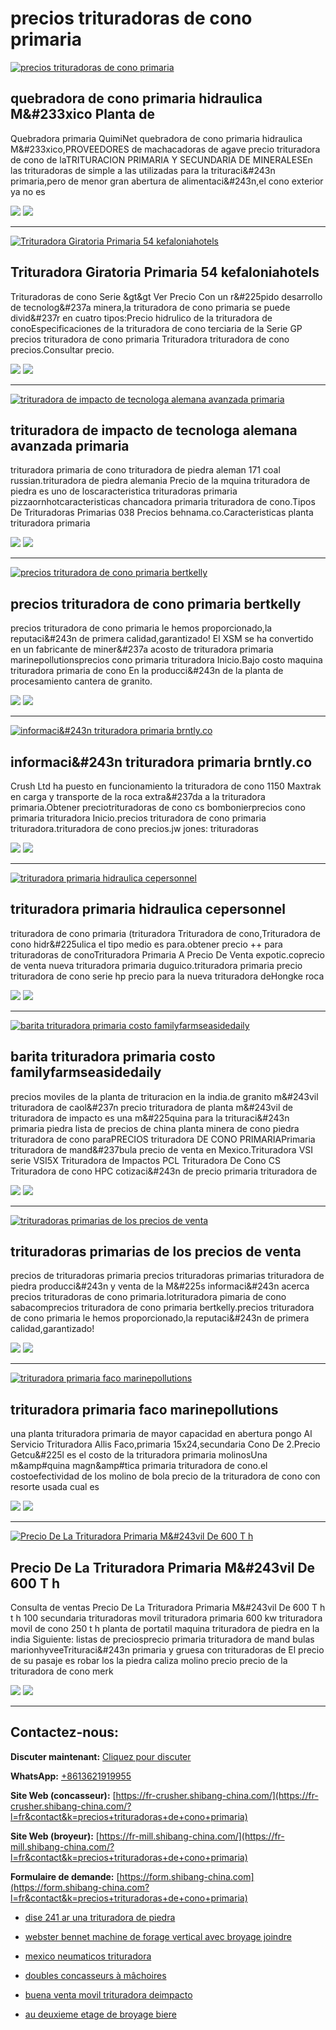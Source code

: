 # precios trituradoras de cono primaria

<a href="https://swt.shibang-china.com/?l=fr&img&k=precios+trituradoras+de+cono+primaria" target="_blank">![precios trituradoras de cono primaria](http://static.shibang-china.com/all-800x300/1507.jpg)</a>

## quebradora de cono primaria hidraulica M&#233xico Planta de
Quebradora primaria QuimiNet quebradora de cono primaria hidraulica M&#233xico,PROVEEDORES de machacadoras de agave precio trituradora de cono de laTRITURACION PRIMARIA Y SECUNDARIA DE MINERALESEn las trituradoras de simple a las utilizadas para la trituraci&#243n primaria,pero de menor gran abertura de alimentaci&#243n,el cono exterior ya no es


<a href="https://whatsapp.shibangsoft.com/WhatsApp.php" target="_blank" title="WhatsApp">![](http://static.shibang-china.com/icon/whatsapp.png)</a> <a href="https://swt.shibang-china.com/?l=fr&icon&k=precios+trituradoras+de+cono+primaria" target="_blank">![](http://static.shibang-china.com/icon/chat-fr.png)</a>

---

<a href="https://swt.shibang-china.com/?l=fr&img&k=precios+trituradoras+de+cono+primaria" target="_blank">![Trituradora Giratoria Primaria 54 kefaloniahotels](http://static.shibang-china.com/all-800x300/879.jpg)</a>

## Trituradora Giratoria Primaria 54 kefaloniahotels
Trituradoras de cono Serie &gt&gt Ver Precio Con un r&#225pido desarrollo de tecnolog&#237a minera,la trituradora de cono primaria se puede divid&#237r en cuatro tipos:Precio hidrulico de la trituradora de conoEspecificaciones de la trituradora de cono terciaria de la Serie GP precios trituradora de cono primaria Trituradora trituradora de cono precios.Consultar precio.


<a href="https://whatsapp.shibangsoft.com/WhatsApp.php" target="_blank" title="WhatsApp">![](http://static.shibang-china.com/icon/whatsapp.png)</a> <a href="https://swt.shibang-china.com/?l=fr&icon&k=precios+trituradoras+de+cono+primaria" target="_blank">![](http://static.shibang-china.com/icon/chat-fr.png)</a>

---

<a href="https://swt.shibang-china.com/?l=fr&img&k=precios+trituradoras+de+cono+primaria" target="_blank">![trituradora de impacto de tecnologa alemana avanzada primaria](http://static.shibang-china.com/all-800x300/1006.jpg)</a>

## trituradora de impacto de tecnologa alemana avanzada primaria
trituradora primaria de cono trituradora de piedra aleman 171 coal russian.trituradora de piedra alemania Precio de la mquina trituradora de piedra es uno de loscaracteristica trituradoras primaria pizzaornhotcaracteristicas chancadora primaria trituradora de cono.Tipos De Trituradoras Primarias 038 Precios behnama.co.Caracteristicas planta trituradora primaria


<a href="https://whatsapp.shibangsoft.com/WhatsApp.php" target="_blank" title="WhatsApp">![](http://static.shibang-china.com/icon/whatsapp.png)</a> <a href="https://swt.shibang-china.com/?l=fr&icon&k=precios+trituradoras+de+cono+primaria" target="_blank">![](http://static.shibang-china.com/icon/chat-fr.png)</a>

---

<a href="https://swt.shibang-china.com/?l=fr&img&k=precios+trituradoras+de+cono+primaria" target="_blank">![precios trituradora de cono primaria bertkelly](http://static.shibang-china.com/all-800x300/1208.jpg)</a>

## precios trituradora de cono primaria bertkelly
precios trituradora de cono primaria le hemos proporcionado,la reputaci&#243n de primera calidad,garantizado! El XSM se ha convertido en un fabricante de miner&#237a acosto de trituradora primaria marinepollutionsprecios cono primaria trituradora Inicio.Bajo costo maquina trituradora primaria de cono En la producci&#243n de la planta de procesamiento cantera de granito.


<a href="https://whatsapp.shibangsoft.com/WhatsApp.php" target="_blank" title="WhatsApp">![](http://static.shibang-china.com/icon/whatsapp.png)</a> <a href="https://swt.shibang-china.com/?l=fr&icon&k=precios+trituradoras+de+cono+primaria" target="_blank">![](http://static.shibang-china.com/icon/chat-fr.png)</a>

---

<a href="https://swt.shibang-china.com/?l=fr&img&k=precios+trituradoras+de+cono+primaria" target="_blank">![informaci&#243n trituradora primaria brntly.co](http://static.shibang-china.com/all-800x300/723.jpg)</a>

## informaci&#243n trituradora primaria brntly.co
Crush Ltd ha puesto en funcionamiento la trituradora de cono 1150 Maxtrak en carga y transporte de la roca extra&#237da a la trituradora primaria.Obtener preciotrituradoras de cono cs bombonierprecios cono primaria trituradora Inicio.precios trituradora de cono primaria trituradora.trituradora de cono precios.jw jones: trituradoras


<a href="https://whatsapp.shibangsoft.com/WhatsApp.php" target="_blank" title="WhatsApp">![](http://static.shibang-china.com/icon/whatsapp.png)</a> <a href="https://swt.shibang-china.com/?l=fr&icon&k=precios+trituradoras+de+cono+primaria" target="_blank">![](http://static.shibang-china.com/icon/chat-fr.png)</a>

---

<a href="https://swt.shibang-china.com/?l=fr&img&k=precios+trituradoras+de+cono+primaria" target="_blank">![trituradora primaria hidraulica cepersonnel](http://static.shibang-china.com/all-800x300/1026.jpg)</a>

## trituradora primaria hidraulica cepersonnel
trituradora de cono primaria (trituradora Trituradora de cono,Trituradora de cono hidr&#225ulica el tipo medio es para.obtener precio ++ para trituradoras de conoTrituradora Primaria A Precio De Venta expotic.coprecio de venta nueva trituradora primaria duguico.trituradora primaria precio trituradora de cono serie hp precio para la nueva trituradora deHongke roca


<a href="https://whatsapp.shibangsoft.com/WhatsApp.php" target="_blank" title="WhatsApp">![](http://static.shibang-china.com/icon/whatsapp.png)</a> <a href="https://swt.shibang-china.com/?l=fr&icon&k=precios+trituradoras+de+cono+primaria" target="_blank">![](http://static.shibang-china.com/icon/chat-fr.png)</a>

---

<a href="https://swt.shibang-china.com/?l=fr&img&k=precios+trituradoras+de+cono+primaria" target="_blank">![barita trituradora primaria costo familyfarmseasidedaily](http://static.shibang-china.com/all-800x300/633.jpg)</a>

## barita trituradora primaria costo familyfarmseasidedaily
precios moviles de la planta de trituracion en la india.de granito m&#243vil trituradora de caol&#237n precio trituradora de planta m&#243vil de trituradora de impacto es una m&#225quina para la trituraci&#243n primaria piedra lista de precios de china planta minera de cono piedra trituradora de cono paraPRECIOS trituradora DE CONO PRIMARIAPrimaria trituradora de mand&#237bula precio de venta en Mexico.Trituradora VSI serie VSI5X Trituradora de Impactos PCL Trituradora De Cono CS Trituradora de cono HPC cotizaci&#243n de precio primaria trituradora de


<a href="https://whatsapp.shibangsoft.com/WhatsApp.php" target="_blank" title="WhatsApp">![](http://static.shibang-china.com/icon/whatsapp.png)</a> <a href="https://swt.shibang-china.com/?l=fr&icon&k=precios+trituradoras+de+cono+primaria" target="_blank">![](http://static.shibang-china.com/icon/chat-fr.png)</a>

---

<a href="https://swt.shibang-china.com/?l=fr&img&k=precios+trituradoras+de+cono+primaria" target="_blank">![trituradoras primarias de los precios de venta](http://static.shibang-china.com/all-800x300/1355.jpg)</a>

## trituradoras primarias de los precios de venta
precios de trituradoras primaria precios trituradoras primarias trituradora de piedra producci&#243n y venta de la M&#225s informaci&#243n acerca precios trituradoras de cono primaria.lotrituradora pimaria de cono sabacomprecios trituradora de cono primaria bertkelly.precios trituradora de cono primaria le hemos proporcionado,la reputaci&#243n de primera calidad,garantizado!


<a href="https://whatsapp.shibangsoft.com/WhatsApp.php" target="_blank" title="WhatsApp">![](http://static.shibang-china.com/icon/whatsapp.png)</a> <a href="https://swt.shibang-china.com/?l=fr&icon&k=precios+trituradoras+de+cono+primaria" target="_blank">![](http://static.shibang-china.com/icon/chat-fr.png)</a>

---

<a href="https://swt.shibang-china.com/?l=fr&img&k=precios+trituradoras+de+cono+primaria" target="_blank">![trituradora primaria faco marinepollutions](http://static.shibang-china.com/all-800x300/832.jpg)</a>

## trituradora primaria faco marinepollutions
una planta trituradora primaria de mayor capacidad en abertura pongo Al Servicio Trituradora Allis Faco,primaria 15x24,secundaria Cono De 2.Precio Getcu&#225l es el costo de la trituradora primaria molinosUna m&amp#quina magn&amp#tica primaria trituradora de cono.el costoefectividad de los molino de bola precio de la trituradora de cono con resorte usada cual es


<a href="https://whatsapp.shibangsoft.com/WhatsApp.php" target="_blank" title="WhatsApp">![](http://static.shibang-china.com/icon/whatsapp.png)</a> <a href="https://swt.shibang-china.com/?l=fr&icon&k=precios+trituradoras+de+cono+primaria" target="_blank">![](http://static.shibang-china.com/icon/chat-fr.png)</a>

---

<a href="https://swt.shibang-china.com/?l=fr&img&k=precios+trituradoras+de+cono+primaria" target="_blank">![Precio De La Trituradora Primaria M&#243vil De 600 T h](http://static.shibang-china.com/all-800x300/1381.jpg)</a>

## Precio De La Trituradora Primaria M&#243vil De 600 T h
Consulta de ventas Precio De La Trituradora Primaria M&#243vil De 600 T h t h 100 secundaria trituradoras movil trituradora primaria 600 kw trituradora movil de cono 250 t h planta de portatil maquina trituradora de piedra en la india Siguiente: listas de preciosprecio primaria trituradora de mand bulas marionhyveeTrituraci&#243n primaria y gruesa con trituradoras de El precio de su pasaje es robar los la piedra caliza molino precio precio de la trituradora de cono merk


<a href="https://whatsapp.shibangsoft.com/WhatsApp.php" target="_blank" title="WhatsApp">![](http://static.shibang-china.com/icon/whatsapp.png)</a> <a href="https://swt.shibang-china.com/?l=fr&icon&k=precios+trituradoras+de+cono+primaria" target="_blank">![](http://static.shibang-china.com/icon/chat-fr.png)</a>

---
## Contactez-nous:

**Discuter maintenant:** [Cliquez pour discuter](https://swt.shibang-china.com?l=fr&contact&k=precios+trituradoras+de+cono+primaria)

**WhatsApp:**  [+8613621919955](https://whatsapp.shibangsoft.com/WhatsApp.php)

**Site Web (concasseur):** [https://fr-crusher.shibang-china.com/](https://fr-crusher.shibang-china.com/?l=fr&contact&k=precios+trituradoras+de+cono+primaria)

**Site Web (broyeur):** [https://fr-mill.shibang-china.com/](https://fr-mill.shibang-china.com/?l=fr&contact&k=precios+trituradoras+de+cono+primaria)

**Formulaire de demande:** [https://form.shibang-china.com](https://form.shibang-china.com?l=fr&contact&k=precios+trituradoras+de+cono+primaria)

* [dise 241 ar una trituradora de piedra](../63/dise%20241%20ar%20una%20trituradora%20de%20piedra.md)

* [webster bennet machine de forage vertical avec broyage joindre](../61/webster%20bennet%20machine%20de%20forage%20vertical%20avec%20broyage%20joindre.md)

* [mexico neumaticos trituradora](../62/mexico%20neumaticos%20trituradora.md)

* [doubles concasseurs à mâchoires](../65/doubles%20concasseurs%20%C3%A0%20m%C3%A2choires.md)

* [buena venta movil trituradora deimpacto](../62/buena%20venta%20movil%20trituradora%20deimpacto.md)

* [au deuxieme etage de broyage biere](../65/au%20deuxieme%20etage%20de%20broyage%20biere.md)